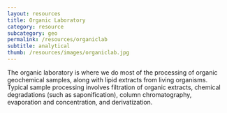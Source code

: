 ```yaml
---
layout: resources
title: Organic Laboratory
category: resource
subcategory: geo
permalink: /resources/organiclab
subtitle: analytical
thumb: /resources/images/organiclab.jpg 
---
```


The organic laboratory is where we do most of the processing of organic geochemical samples, along with lipid extracts from living organisms. Typical sample processing involves filtration of organic extracts, chemical degradations (such as saponification), column chromatography, evaporation and concentration, and derivatization.


